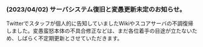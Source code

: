 
### (2023/04/02) サーバシステム復旧と変愚更新未定のお知らせ。

Twitterでスタッフが個人的に告知していましたWikiやスコアサーバの不調復帰しました。変愚蛮怒本体の不具合修正などは、まだ各位着手の目途が立たないため、しばらく不定期更新とさせていただきます。
